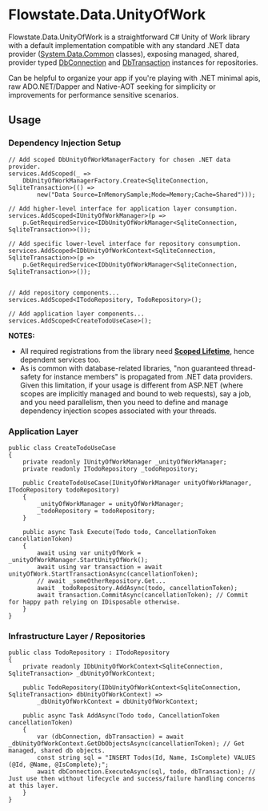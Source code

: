 # Flowstate.Data.UnityOfWork

Flowstate.Data.UnityOfWork is a straightforward C# Unity of Work library with a default implementation compatible with any standard .NET data provider ([System.Data.Common](https://learn.microsoft.com/en-us/dotnet/api/system.data.common?view=net-6.0) classes), exposing managed, shared, provider typed [DbConnection](https://learn.microsoft.com/en-us/dotnet/api/system.data.common.dbconnection?view=net-6.0) and [DbTransaction](https://learn.microsoft.com/en-us/dotnet/api/system.data.common.dbtransaction?view=net-6.0) instances for repositories. 

Can be helpful to organize your app if you're playing with .NET minimal apis, raw ADO.NET/Dapper and Native-AOT seeking for simplicity or improvements for performance sensitive scenarios.


## Usage

### Dependency Injection Setup
``` 
// Add scoped DbUnityOfWorkManagerFactory for chosen .NET data provider.
services.AddScoped(_ =>
    DbUnityOfWorkManagerFactory.Create<SqliteConnection, SqliteTransaction>(() =>
        new("Data Source=InMemorySample;Mode=Memory;Cache=Shared")));

// Add higher-level interface for application layer consumption.
services.AddScoped<IUnityOfWorkManager>(p => 
    p.GetRequiredService<IDbUnityOfWorkManager<SqliteConnection, SqliteTransaction>>());

// Add specific lower-level interface for repository consumption.
services.AddScoped<IDbUnityOfWorkContext<SqliteConnection, SqliteTransaction>>(p =>
    p.GetRequiredService<IDbUnityOfWorkManager<SqliteConnection, SqliteTransaction>>());


// Add repository components...
services.AddScoped<ITodoRepository, TodoRepository>();

// Add application layer components...
services.AddScoped<CreateTodoUseCase>();

```
**NOTES:** 

- All required registrations from the library need [**Scoped Lifetime**](https://learn.microsoft.com/en-us/dotnet/core/extensions/dependency-injection#scoped), hence dependent services too.
- As is common with database-related libraries, "non guaranteed thread-safety for instance members" is propagated from .NET data providers. Given this limitation, if your usage is different from ASP.NET (where scopes are implicitly managed and bound to web requests), say a job, and you need parallelism, then you need to define and manage dependency injection scopes associated with your threads.

### Application Layer

``` 
public class CreateTodoUseCase
{
    private readonly IUnityOfWorkManager _unityOfWorkManager;
    private readonly ITodoRepository _todoRepository;

    public CreateTodoUseCase(IUnityOfWorkManager unityOfWorkManager, ITodoRepository todoRepository)
    {
        _unityOfWorkManager = unityOfWorkManager;
        _todoRepository = todoRepository;
    }

    public async Task Execute(Todo todo, CancellationToken cancellationToken)
    {
        await using var unityOfWork = _unityOfWorkManager.StartUnityOfWork();
        await using var transaction = await unityOfWork.StartTransactionAsync(cancellationToken);
        // await _someOtherRepository.Get...
        await _todoRepository.AddAsync(todo, cancellationToken);
        await transaction.CommitAsync(cancellationToken); // Commit for happy path relying on IDisposable otherwise.
    }
}
```


### Infrastructure Layer / Repositories

``` 
public class TodoRepository : ITodoRepository
{
    private readonly IDbUnityOfWorkContext<SqliteConnection, SqliteTransaction> _dbUnityOfWorkContext;

    public TodoRepository(IDbUnityOfWorkContext<SqliteConnection, SqliteTransaction> dbUnityOfWorkContext) =>
        _dbUnityOfWorkContext = dbUnityOfWorkContext;
    
    public async Task AddAsync(Todo todo, CancellationToken cancellationToken)
    {
        var (dbConnection, dbTransaction) = await _dbUnityOfWorkContext.GetDbObjectsAsync(cancellationToken); // Get managed, shared db objects.
        const string sql = "INSERT Todos(Id, Name, IsComplete) VALUES (@Id, @Name, @IsComplete);";
        await dbConnection.ExecuteAsync(sql, todo, dbTransaction); // Just use then without lifecycle and success/failure handling concerns at this layer.
    }
}
```
